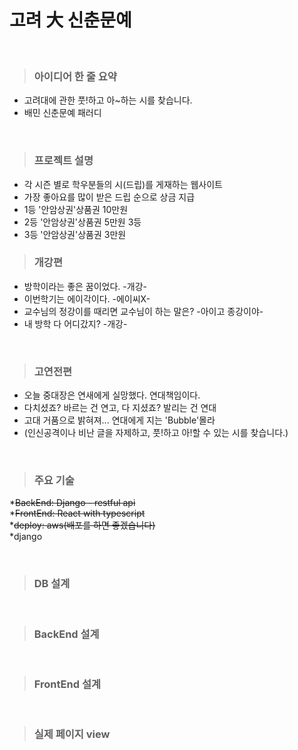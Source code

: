 # 고려 大 신춘문예 
<br/>

> ### 아이디어 한 줄 요약
* 고려대에 관한 풋!하고 아~하는 시를 찾습니다. 
* 배민 신춘문예 패러디
<br/>

> ### 프로젝트 설명
* 각 시즌 별로 학우분들의 시(드립)를 게재하는 웹사이트
* 가장 좋아요를 많이 받은 드립 순으로 상금 지급 
* 1등 '안암상권'상품권 10만원  
* 2등 '안암상권'상품권 5만원 3등 
* 3등 '안암상권'상품권 3만원 

> ### 개강편
* 방학이라는 좋은 꿈이었다. -개강-
* 이번학기는 에이각이다.  -에이씨X-
* 교수님의 정강이를 때리면 교수님이 하는 말은? -아이고 종강이야-
* 내 방학 다 어디갔지? -개강-

<br/>


> ### 고연전편
* 오늘 중대장은 연새에게 실망했다. 연대책임이다. 
* 다치셨죠? 바르는 건 연고, 다 지셨죠? 발리는 건 연대 
* 고대 거품으로 밝혀져... 연대에게 지는 'Bubble'몰라
* (인신공격이나 비난 글을 자제하고, 풋!하고 아!할 수 있는 시를 찾습니다.)

<br/>

> ### 주요 기술 
*~~BackEnd: Django - restful api~~
<br/>
*~~FrontEnd: React with typescript~~
<br/>
*~~deploy: aws(배포를 하면 좋겠습니다)~~
<br/>
*django



<br/>


> ### DB 설계 


<br/>

> ### BackEnd 설계 


<br/>


> ### FrontEnd 설계 


<br/>





> ### 실제 페이지 view


<br/>
